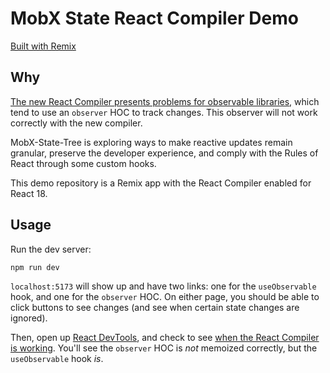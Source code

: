 # MobX State React Compiler Demo

[Built with Remix](https://remix.run/)

## Why

[The new React Compiler presents problems for observable libraries](https://coolsoftware.dev/blog/a-path-towards-observable-values-in-react/), which tend to use an `observer` HOC to track changes. This observer will not work correctly with the new compiler.

MobX-State-Tree is exploring ways to make reactive updates remain granular, preserve the developer experience, and comply with the Rules of React through some custom hooks.

This demo repository is a Remix app with the React Compiler enabled for React 18.

## Usage

Run the dev server:

```shellscript
npm run dev
```

`localhost:5173` will show up and have two links: one for the `useObservable` hook, and one for the `observer` HOC. On either page, you should be able to click buttons to see changes (and see when certain state changes are ignored).

Then, open up [React DevTools](), and check to see [when the React Compiler is working](https://react.dev/learn/react-compiler#how-do-i-know-my-components-have-been-optimized). You'll see the `observer` HOC is *not* memoized correctly, but the `useObservable` hook *is*.
